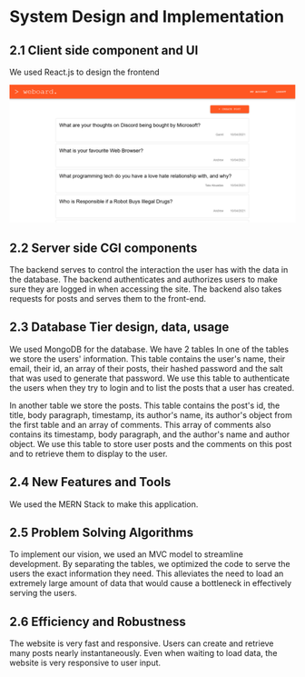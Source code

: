 # System Design and Implementation

## 2.1 Client side component and UI

We used React.js to design the frontend

![Screen shot demo (image caption)](images/client_side_ui.png)

## 2.2 Server side CGI components

The backend serves to control the interaction the user has with the data in the database.
The backend authenticates and authorizes users to make sure they are logged in when accessing the site.
The backend also takes requests for posts and serves them to the front-end.

## 2.3 Database Tier design, data, usage

We used MongoDB for the database. We have 2 tables
In one of the tables we store the users' information. This table contains the user's name, their email, their id, an array of their posts, their hashed password and the salt that was used to generate that password. We use this table to authenticate the users when they try to login and to list the posts that a user has created.

In another table we store the posts. This table contains the post's id, the title, body paragraph, timestamp, its author's name, its author's object from the first table and an array of comments. This array of comments also contains its timestamp, body paragraph, and the author's name and author object. We use this table to store user posts and the comments on this post and to retrieve them to display to the user.

## 2.4 New Features and Tools

We used the MERN Stack to make this application. 

## 2.5 Problem Solving Algorithms

To implement our vision, we used an MVC model to streamline development. By separating the tables, we optimized the code to serve the users the exact information they need. This alleviates the need to load an extremely large amount of data that would cause a bottleneck in effectively serving the users.

## 2.6 Efficiency and Robustness

The website is very fast and responsive. Users can create and retrieve many posts nearly instantaneously. Even when waiting to load data, the website is very responsive to user input.

